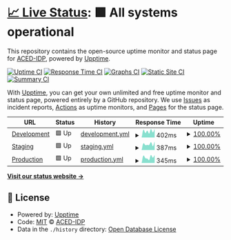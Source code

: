 # [📈 Live Status](https://ACED-IDP.github.io/status-monitor): <!--live status--> **🟩 All systems operational**

This repository contains the open-source uptime monitor and status page for [ACED-IDP](https://ACED-IDP.github.io/status-monitor), powered by [Upptime](https://github.com/upptime/upptime).

[![Uptime CI](https://github.com/ACED-IDP/status-monitor/workflows/Uptime%20CI/badge.svg)](https://github.com/ACED-IDP/status-monitor/actions?query=workflow%3A%22Uptime+CI%22)
[![Response Time CI](https://github.com/ACED-IDP/status-monitor/workflows/Response%20Time%20CI/badge.svg)](https://github.com/ACED-IDP/status-monitor/actions?query=workflow%3A%22Response+Time+CI%22)
[![Graphs CI](https://github.com/ACED-IDP/status-monitor/workflows/Graphs%20CI/badge.svg)](https://github.com/ACED-IDP/status-monitor/actions?query=workflow%3A%22Graphs+CI%22)
[![Static Site CI](https://github.com/ACED-IDP/status-monitor/workflows/Static%20Site%20CI/badge.svg)](https://github.com/ACED-IDP/status-monitor/actions?query=workflow%3A%22Static+Site+CI%22)
[![Summary CI](https://github.com/ACED-IDP/status-monitor/workflows/Summary%20CI/badge.svg)](https://github.com/ACED-IDP/status-monitor/actions?query=workflow%3A%22Summary+CI%22)

With [Upptime](https://upptime.js.org), you can get your own unlimited and free uptime monitor and status page, powered entirely by a GitHub repository. We use [Issues](https://github.com/ACED-IDP/status-monitor/issues) as incident reports, [Actions](https://github.com/ACED-IDP/status-monitor/actions) as uptime monitors, and [Pages](https://ACED-IDP.github.io/status-monitor) for the status page.

<!--start: status pages-->
<!-- This summary is generated by Upptime (https://github.com/upptime/upptime) -->
<!-- Do not edit this manually, your changes will be overwritten -->
<!-- prettier-ignore -->
| URL | Status | History | Response Time | Uptime |
| --- | ------ | ------- | ------------- | ------ |
| <img alt="" src="https://development.aced-idp.org/src/img/favicon.ico" height="13"> [Development](https://development.aced-idp.org) | 🟩 Up | [development.yml](https://github.com/ACED-IDP/status-monitor/commits/HEAD/history/development.yml) | <details><summary><img alt="Response time graph" src="./graphs/development/response-time-week.png" height="20"> 402ms</summary><br><a href="https://ACED-IDP.github.io/status-monitor/history/development"><img alt="Response time 457" src="https://img.shields.io/endpoint?url=https%3A%2F%2Fraw.githubusercontent.com%2FACED-IDP%2Fstatus-monitor%2FHEAD%2Fapi%2Fdevelopment%2Fresponse-time.json"></a><br><a href="https://ACED-IDP.github.io/status-monitor/history/development"><img alt="24-hour response time 287" src="https://img.shields.io/endpoint?url=https%3A%2F%2Fraw.githubusercontent.com%2FACED-IDP%2Fstatus-monitor%2FHEAD%2Fapi%2Fdevelopment%2Fresponse-time-day.json"></a><br><a href="https://ACED-IDP.github.io/status-monitor/history/development"><img alt="7-day response time 402" src="https://img.shields.io/endpoint?url=https%3A%2F%2Fraw.githubusercontent.com%2FACED-IDP%2Fstatus-monitor%2FHEAD%2Fapi%2Fdevelopment%2Fresponse-time-week.json"></a><br><a href="https://ACED-IDP.github.io/status-monitor/history/development"><img alt="30-day response time 445" src="https://img.shields.io/endpoint?url=https%3A%2F%2Fraw.githubusercontent.com%2FACED-IDP%2Fstatus-monitor%2FHEAD%2Fapi%2Fdevelopment%2Fresponse-time-month.json"></a><br><a href="https://ACED-IDP.github.io/status-monitor/history/development"><img alt="1-year response time 457" src="https://img.shields.io/endpoint?url=https%3A%2F%2Fraw.githubusercontent.com%2FACED-IDP%2Fstatus-monitor%2FHEAD%2Fapi%2Fdevelopment%2Fresponse-time-year.json"></a></details> | <details><summary><a href="https://ACED-IDP.github.io/status-monitor/history/development">100.00%</a></summary><a href="https://ACED-IDP.github.io/status-monitor/history/development"><img alt="All-time uptime 99.92%" src="https://img.shields.io/endpoint?url=https%3A%2F%2Fraw.githubusercontent.com%2FACED-IDP%2Fstatus-monitor%2FHEAD%2Fapi%2Fdevelopment%2Fuptime.json"></a><br><a href="https://ACED-IDP.github.io/status-monitor/history/development"><img alt="24-hour uptime 100.00%" src="https://img.shields.io/endpoint?url=https%3A%2F%2Fraw.githubusercontent.com%2FACED-IDP%2Fstatus-monitor%2FHEAD%2Fapi%2Fdevelopment%2Fuptime-day.json"></a><br><a href="https://ACED-IDP.github.io/status-monitor/history/development"><img alt="7-day uptime 100.00%" src="https://img.shields.io/endpoint?url=https%3A%2F%2Fraw.githubusercontent.com%2FACED-IDP%2Fstatus-monitor%2FHEAD%2Fapi%2Fdevelopment%2Fuptime-week.json"></a><br><a href="https://ACED-IDP.github.io/status-monitor/history/development"><img alt="30-day uptime 99.97%" src="https://img.shields.io/endpoint?url=https%3A%2F%2Fraw.githubusercontent.com%2FACED-IDP%2Fstatus-monitor%2FHEAD%2Fapi%2Fdevelopment%2Fuptime-month.json"></a><br><a href="https://ACED-IDP.github.io/status-monitor/history/development"><img alt="1-year uptime 99.92%" src="https://img.shields.io/endpoint?url=https%3A%2F%2Fraw.githubusercontent.com%2FACED-IDP%2Fstatus-monitor%2FHEAD%2Fapi%2Fdevelopment%2Fuptime-year.json"></a></details>
| <img alt="" src="https://icons.duckduckgo.com/ip3/staging.aced-idp.org.ico" height="13"> [Staging](https://staging.aced-idp.org) | 🟩 Up | [staging.yml](https://github.com/ACED-IDP/status-monitor/commits/HEAD/history/staging.yml) | <details><summary><img alt="Response time graph" src="./graphs/staging/response-time-week.png" height="20"> 387ms</summary><br><a href="https://ACED-IDP.github.io/status-monitor/history/staging"><img alt="Response time 454" src="https://img.shields.io/endpoint?url=https%3A%2F%2Fraw.githubusercontent.com%2FACED-IDP%2Fstatus-monitor%2FHEAD%2Fapi%2Fstaging%2Fresponse-time.json"></a><br><a href="https://ACED-IDP.github.io/status-monitor/history/staging"><img alt="24-hour response time 318" src="https://img.shields.io/endpoint?url=https%3A%2F%2Fraw.githubusercontent.com%2FACED-IDP%2Fstatus-monitor%2FHEAD%2Fapi%2Fstaging%2Fresponse-time-day.json"></a><br><a href="https://ACED-IDP.github.io/status-monitor/history/staging"><img alt="7-day response time 387" src="https://img.shields.io/endpoint?url=https%3A%2F%2Fraw.githubusercontent.com%2FACED-IDP%2Fstatus-monitor%2FHEAD%2Fapi%2Fstaging%2Fresponse-time-week.json"></a><br><a href="https://ACED-IDP.github.io/status-monitor/history/staging"><img alt="30-day response time 425" src="https://img.shields.io/endpoint?url=https%3A%2F%2Fraw.githubusercontent.com%2FACED-IDP%2Fstatus-monitor%2FHEAD%2Fapi%2Fstaging%2Fresponse-time-month.json"></a><br><a href="https://ACED-IDP.github.io/status-monitor/history/staging"><img alt="1-year response time 454" src="https://img.shields.io/endpoint?url=https%3A%2F%2Fraw.githubusercontent.com%2FACED-IDP%2Fstatus-monitor%2FHEAD%2Fapi%2Fstaging%2Fresponse-time-year.json"></a></details> | <details><summary><a href="https://ACED-IDP.github.io/status-monitor/history/staging">100.00%</a></summary><a href="https://ACED-IDP.github.io/status-monitor/history/staging"><img alt="All-time uptime 100.00%" src="https://img.shields.io/endpoint?url=https%3A%2F%2Fraw.githubusercontent.com%2FACED-IDP%2Fstatus-monitor%2FHEAD%2Fapi%2Fstaging%2Fuptime.json"></a><br><a href="https://ACED-IDP.github.io/status-monitor/history/staging"><img alt="24-hour uptime 100.00%" src="https://img.shields.io/endpoint?url=https%3A%2F%2Fraw.githubusercontent.com%2FACED-IDP%2Fstatus-monitor%2FHEAD%2Fapi%2Fstaging%2Fuptime-day.json"></a><br><a href="https://ACED-IDP.github.io/status-monitor/history/staging"><img alt="7-day uptime 100.00%" src="https://img.shields.io/endpoint?url=https%3A%2F%2Fraw.githubusercontent.com%2FACED-IDP%2Fstatus-monitor%2FHEAD%2Fapi%2Fstaging%2Fuptime-week.json"></a><br><a href="https://ACED-IDP.github.io/status-monitor/history/staging"><img alt="30-day uptime 100.00%" src="https://img.shields.io/endpoint?url=https%3A%2F%2Fraw.githubusercontent.com%2FACED-IDP%2Fstatus-monitor%2FHEAD%2Fapi%2Fstaging%2Fuptime-month.json"></a><br><a href="https://ACED-IDP.github.io/status-monitor/history/staging"><img alt="1-year uptime 100.00%" src="https://img.shields.io/endpoint?url=https%3A%2F%2Fraw.githubusercontent.com%2FACED-IDP%2Fstatus-monitor%2FHEAD%2Fapi%2Fstaging%2Fuptime-year.json"></a></details>
| <img alt="" src="https://icons.duckduckgo.com/ip3/aced-idp.org.ico" height="13"> [Production](https://aced-idp.org) | 🟩 Up | [production.yml](https://github.com/ACED-IDP/status-monitor/commits/HEAD/history/production.yml) | <details><summary><img alt="Response time graph" src="./graphs/production/response-time-week.png" height="20"> 345ms</summary><br><a href="https://ACED-IDP.github.io/status-monitor/history/production"><img alt="Response time 402" src="https://img.shields.io/endpoint?url=https%3A%2F%2Fraw.githubusercontent.com%2FACED-IDP%2Fstatus-monitor%2FHEAD%2Fapi%2Fproduction%2Fresponse-time.json"></a><br><a href="https://ACED-IDP.github.io/status-monitor/history/production"><img alt="24-hour response time 174" src="https://img.shields.io/endpoint?url=https%3A%2F%2Fraw.githubusercontent.com%2FACED-IDP%2Fstatus-monitor%2FHEAD%2Fapi%2Fproduction%2Fresponse-time-day.json"></a><br><a href="https://ACED-IDP.github.io/status-monitor/history/production"><img alt="7-day response time 345" src="https://img.shields.io/endpoint?url=https%3A%2F%2Fraw.githubusercontent.com%2FACED-IDP%2Fstatus-monitor%2FHEAD%2Fapi%2Fproduction%2Fresponse-time-week.json"></a><br><a href="https://ACED-IDP.github.io/status-monitor/history/production"><img alt="30-day response time 389" src="https://img.shields.io/endpoint?url=https%3A%2F%2Fraw.githubusercontent.com%2FACED-IDP%2Fstatus-monitor%2FHEAD%2Fapi%2Fproduction%2Fresponse-time-month.json"></a><br><a href="https://ACED-IDP.github.io/status-monitor/history/production"><img alt="1-year response time 402" src="https://img.shields.io/endpoint?url=https%3A%2F%2Fraw.githubusercontent.com%2FACED-IDP%2Fstatus-monitor%2FHEAD%2Fapi%2Fproduction%2Fresponse-time-year.json"></a></details> | <details><summary><a href="https://ACED-IDP.github.io/status-monitor/history/production">100.00%</a></summary><a href="https://ACED-IDP.github.io/status-monitor/history/production"><img alt="All-time uptime 99.94%" src="https://img.shields.io/endpoint?url=https%3A%2F%2Fraw.githubusercontent.com%2FACED-IDP%2Fstatus-monitor%2FHEAD%2Fapi%2Fproduction%2Fuptime.json"></a><br><a href="https://ACED-IDP.github.io/status-monitor/history/production"><img alt="24-hour uptime 100.00%" src="https://img.shields.io/endpoint?url=https%3A%2F%2Fraw.githubusercontent.com%2FACED-IDP%2Fstatus-monitor%2FHEAD%2Fapi%2Fproduction%2Fuptime-day.json"></a><br><a href="https://ACED-IDP.github.io/status-monitor/history/production"><img alt="7-day uptime 100.00%" src="https://img.shields.io/endpoint?url=https%3A%2F%2Fraw.githubusercontent.com%2FACED-IDP%2Fstatus-monitor%2FHEAD%2Fapi%2Fproduction%2Fuptime-week.json"></a><br><a href="https://ACED-IDP.github.io/status-monitor/history/production"><img alt="30-day uptime 100.00%" src="https://img.shields.io/endpoint?url=https%3A%2F%2Fraw.githubusercontent.com%2FACED-IDP%2Fstatus-monitor%2FHEAD%2Fapi%2Fproduction%2Fuptime-month.json"></a><br><a href="https://ACED-IDP.github.io/status-monitor/history/production"><img alt="1-year uptime 99.94%" src="https://img.shields.io/endpoint?url=https%3A%2F%2Fraw.githubusercontent.com%2FACED-IDP%2Fstatus-monitor%2FHEAD%2Fapi%2Fproduction%2Fuptime-year.json"></a></details>

<!--end: status pages-->

[**Visit our status website →**](https://ACED-IDP.github.io/status-monitor)

## 📄 License

- Powered by: [Upptime](https://github.com/upptime/upptime)
- Code: [MIT](./LICENSE) © [ACED-IDP](https://ACED-IDP.github.io/status-monitor)
- Data in the `./history` directory: [Open Database License](https://opendatacommons.org/licenses/odbl/1-0/)
